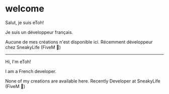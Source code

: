 # welcome

Salut, je suis eToh!

Je suis un développeur français. 

Aucune de mes créations n'est disponible ici.
Récemment développeur chez SneakyLife (FiveM 🐌)

----


Hi, I'm eToh!

I am a French developer. 

None of my creations are available here.
Recently Developer at SneakyLife (FiveM 🐌)


